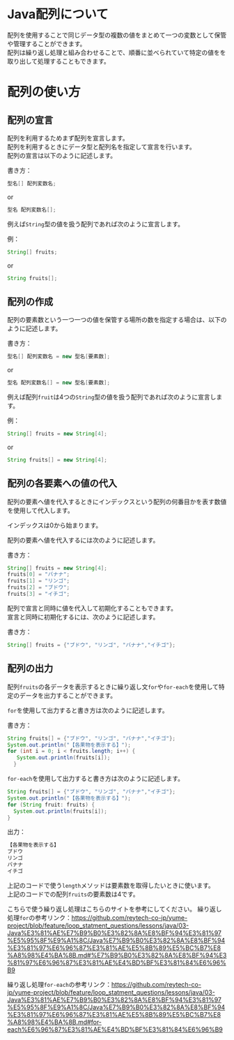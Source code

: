 # Java配列について

配列を使用することで同じデータ型の複数の値をまとめて一つの変数として保管や管理することができます。  
配列は繰り返し処理と組み合わせることで、順番に並べられていて特定の値をを取り出して処理することもできます。  

# 配列の使い方

## 配列の宣言

配列を利用するためまず配列を宣言します。  
配列を利用するときにデータ型と配列名を指定して宣言を行います。  
配列の宣言は以下のように記述します。  

書き方：

```java
型名[] 配列変数名;
```
or
```java
型名 配列変数名[];
```

例えば`String`型の値を扱う配列であれば次のように宣言します。

例：

```java
String[] fruits;
```
or
```java
String fruits[];
```

## 配列の作成

配列の要素数という一つ一つの値を保管する場所の数を指定する場合は、以下のように記述します。  

書き方：

```java
型名[] 配列変数名 = new 型名[要素数];
```
or
```java
型名 配列変数名[] = new 型名[要素数];
```

例えば配列`fruit`は4つの`String`型の値を扱う配列であれば次のように宣言します。

例：

```java
String[] fruits = new String[4];
```
or
```java
String fruits[] = new String[4];
```

## 配列の各要素への値の代入

配列の要素へ値を代入するときにインデックスという配列の何番目かを表す数値を使用して代入します。  

インデックスは0から始まります。  

配列の要素へ値を代入するには次のように記述します。  

書き方：

```java
String[] fruits = new String[4];
fruits[0] = "バナナ";
fruits[1] = "リンゴ";
fruits[2] = "ブドウ";
fruits[3] = "イチゴ";
```

配列で宣言と同時に値を代入して初期化することもできます。  
宣言と同時に初期化するには、次のように記述します。

書き方：

```java
String[] fruits = {"ブドウ", "リンゴ", "バナナ","イチゴ"};
```

## 配列の出力

 配列`fruits`の各データを表示するときに繰り返し文`for`や`for-each`を使用して特定のデータを出力することができます。

`for`を使用して出力すると書き方は次のように記述します。

書き方：

```java
String fruits[] = {"ブドウ", "リンゴ", "バナナ","イチゴ"};
System.out.println("【各果物を表示する】");
for (int i = 0; i < fruits.length; i++) {
   System.out.println(fruits[i]);
  }
```

`for-each`を使用して出力すると書き方は次のように記述します。

```java
String fruits[] = {"ブドウ", "リンゴ", "バナナ","イチゴ"};
System.out.println("【各果物を表示する】");
for (String fruit: fruits) {
  System.out.println(fruits[i]);
}
```

出力：

```java
【各果物を表示する】
ブドウ
リンゴ
バナナ
イチゴ
```

上記のコードで使う`length`メソッドは要素数を取得したいときに使います。  
上記のコードでの配列`fruits`の要素数は4です。  

こちらで使う繰り返し処理はこちらのサイトを参考にしてください。
繰り返し処理`for`の参考リンク：<https://github.com/reytech-co-jp/yume-project/blob/feature/loop_statment_questions/lessons/java/03-Java%E3%81%AE%E7%B9%B0%E3%82%8A%E8%BF%94%E3%81%97%E5%95%8F%E9%A1%8C/Java%E7%B9%B0%E3%82%8A%E8%BF%94%E3%81%97%E6%96%87%E3%81%AE%E5%8B%89%E5%BC%B7%E8%A8%98%E4%BA%8B.md#%E7%B9%B0%E3%82%8A%E8%BF%94%E3%81%97%E6%96%87%E3%81%AE%E4%BD%BF%E3%81%84%E6%96%B9>  

繰り返し処理`for-each`の参考リンク：<https://github.com/reytech-co-jp/yume-project/blob/feature/loop_statment_questions/lessons/java/03-Java%E3%81%AE%E7%B9%B0%E3%82%8A%E8%BF%94%E3%81%97%E5%95%8F%E9%A1%8C/Java%E7%B9%B0%E3%82%8A%E8%BF%94%E3%81%97%E6%96%87%E3%81%AE%E5%8B%89%E5%BC%B7%E8%A8%98%E4%BA%8B.md#for-each%E6%96%87%E3%81%AE%E4%BD%BF%E3%81%84%E6%96%B9>


